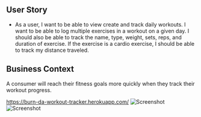 ## User Story

* As a user, I want to be able to view create and track daily workouts. I want to be able to log multiple exercises in a workout on a given day. I should also be able to track the name, type, weight, sets, reps, and duration of exercise. If the exercise is a cardio exercise, I should be able to track my distance traveled.

## Business Context

A consumer will reach their fitness goals more quickly when they track their workout progress.

https://burn-da-workout-tracker.herokuapp.com/
![Screenshot](./public/icons/Capture1.PNG)
![Screenshot](./public/icons/Capture2.PNG)
